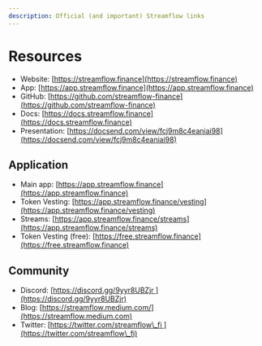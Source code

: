 ```yaml
---
description: Official (and important) Streamflow links
---
```


# Resources



* Website: [https://streamflow.finance](https://streamflow.finance)
* App: [https://app.streamflow.finance](https://app.streamflow.finance)
* GitHub: [https://github.com/streamflow-finance](https://github.com/streamflow-finance)
* Docs: [https://docs.streamflow.finance](https://docs.streamflow.finance)
* Presentation: [https://docsend.com/view/fcj9m8c4eaniai98](https://docsend.com/view/fcj9m8c4eaniai98)

## Application

* Main app: [https://app.streamflow.finance](https://app.streamflow.finance)
* Token Vesting: [https://app.streamflow.finance/vesting](https://app.streamflow.finance/vesting)
* Streams: [https://app.streamflow.finance/streams](https://app.streamflow.finance/streams)
* Token Vesting (free): [https://free.streamflow.finance](https://free.streamflow.finance)

## Community

* Discord: [https://discord.gg/9yyr8UBZjr ](https://discord.gg/9yyr8UBZjr)
* Blog: [https://streamflow.medium.com/](https://streamflow.medium.com)
* Twitter: [https://twitter.com/streamflow\_fi ](https://twitter.com/streamflow\_fi)
